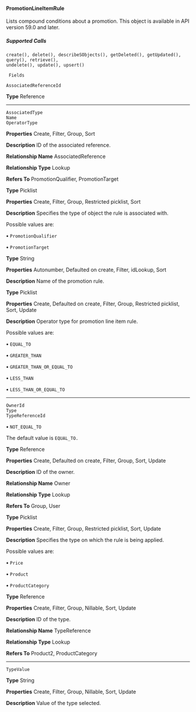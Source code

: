 #### PromotionLineItemRule

Lists compound conditions about a promotion. This object is available in API version 59.0 and later.

##### Supported Calls
```
create(), delete(), describeSObjects(), getDeleted(), getUpdated(), query(), retrieve(),
undelete(), update(), upsert()

 Fields

```
```
AssociatedReferenceId

```

**Type**
Reference


-----

```
AssociatedType
Name
OperatorType

```

**Properties**
Create, Filter, Group, Sort

**Description**
ID of the associated reference.

**Relationship Name**
AssociatedReference

**Relationship Type**
Lookup

**Refers To**
PromotionQualifier, PromotionTarget

**Type**
Picklist

**Properties**
Create, Filter, Group, Restricted picklist, Sort

**Description**
Specifies the type of object the rule is associated with.

Possible values are:

**•** `PromotionQualifier`

**•** `PromotionTarget`

**Type**
String

**Properties**
Autonumber, Defaulted on create, Filter, idLookup, Sort

**Description**
Name of the promotion rule.

**Type**
Picklist

**Properties**
Create, Defaulted on create, Filter, Group, Restricted picklist, Sort, Update

**Description**
Operator type for promotion line item rule.

Possible values are:

**•** `EQUAL_TO`

**•** `GREATER_THAN`

**•** `GREATER_THAN_OR_EQUAL_TO`

**•** `LESS_THAN`

**•** `LESS_THAN_OR_EQUAL_TO`


-----

```
OwnerId
Type
TypeReferenceId

```


**•** `NOT_EQUAL_TO`

The default value is `EQUAL_TO.`

**Type**
Reference

**Properties**
Create, Defaulted on create, Filter, Group, Sort, Update

**Description**
ID of the owner.

**Relationship Name**
Owner

**Relationship Type**
Lookup

**Refers To**
Group, User

**Type**
Picklist

**Properties**
Create, Filter, Group, Restricted picklist, Sort, Update

**Description**
Specifies the type on which the rule is being applied.

Possible values are:

**•** `Price`

**•** `Product`

**•** `ProductCategory`

**Type**
Reference

**Properties**
Create, Filter, Group, Nillable, Sort, Update

**Description**
ID of the type.

**Relationship Name**
TypeReference

**Relationship Type**
Lookup

**Refers To**
Product2, ProductCategory


-----

```
TypeValue

```

**Type**
String

**Properties**
Create, Filter, Group, Nillable, Sort, Update

**Description**
Value of the type selected.

